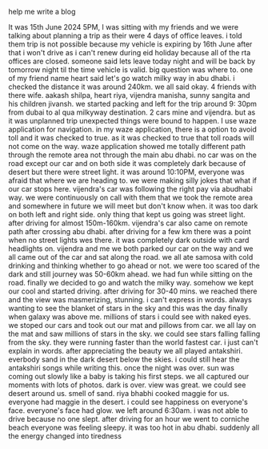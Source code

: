 

help me write a blog

It was 15th June 2024 5PM, I was sitting with my friends and we were talking about planning a trip as their were 4 days of office leaves. i told them trip is not possible because my vehicle is expiring by 16th June after that i won't drive as i can't renew during eid holiday because all of the rta offices are closed. someone said lets leave today night and will be back by tomorrow night til the time vehicle is valid. big question was where to. one of my friend name heart said let's go watch milky way in abu dhabi. i checked the distance it was around 240km. we all said okay. 4 friends with there wife. aakash shilpa, heart riya, vijendra manisha, sunny sangita and his children jivansh. we started packing and left for the trip around 9: 30pm from dubai to al qua milkyway destination. 2 cars mine and vijendra. but as it was unplanned trip unexpected things were bound to happen. I use waze application for navigation. in my waze application, there is a option to avoid toll and it was checked to true. as it was checked to true that toll roads will not come on the way. waze application showed me totally different path through the remote area not through the main abu dhabi. no car was on the road except our car and on both side it was completely dark because of desert but there were street light. it was around 10:10PM, everyone was afraid that where we are heading to. we were making silly jokes that what if our car stops here. vijendra's car was following the right pay via abudhabi way. we were continuously on call with them that we took the remote area and somewhere in future we will meet but don't know when.  it was too dark on both left and right side. only thing that kept us going was street light. after driving for almost 150m-160km. vijendra's car also came on remote path after crossing abu dhabi. after driving for a few km there was a point when no street lights wes there. it was completely dark outside with card headlights on. vijendra and me we both parked our car on the way and we all came out of the car and sat along the road. we all ate samosa with cold drinking and thinking whether to go ahead or not. we were too scared of the dark and still journey was 50-60km ahead. we had fun while sitting on the road. 
finally we decided to go and watch the milky way. somehow we kept our cool and started driving. after driving for 30-40 mins. we reached there and the view was masmerizing, stunning. i can't express in words. always wanting to see the blanket of stars in the sky and this was the day finally when galaxy was above me. millions of stars i could see with naked eyes. we stoped our cars and took out our mat and pillows from car. we all lay on the mat and saw millions of stars in the sky. we could see stars falling falling from the sky. they were running faster than the world fastest car. i just can't explain in words. after appreciating the beauty we all played antakshiri. everbody sand in the dark desert below the skies. i could still hear the antakshiri songs while writing this. once the night was over. sun was coming out slowly like a baby is taking his first steps. we all captured our moments with lots of photos. dark is over. view was great. we could see desert around us. smell of sand. riya bhabhi cooked maggie for us. everyone had maggie in the desert. i could see happiness on everyone's face. everyone's face had glow. we left around 6:30am. i was not able to drive because no one slept. after driving for an hour we went to corniche beach everyone was feeling sleepy. it was too hot in abu dhabi. suddenly all the energy changed into tiredness 